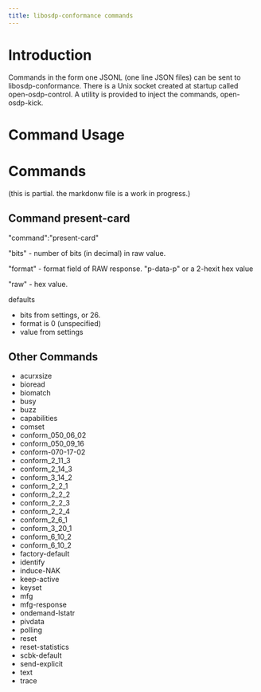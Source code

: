 ```yaml
---
title: libosdp-conformance commands
---
```


Introduction
============

Commands in the form one JSONL (one line JSON files) can
be sent to libosdp-conformance.  There is a Unix socket created
at startup called open-osdp-control.  A utility is provided
to inject the commands, open-osdp-kick.

Command Usage
=============

Commands
========

(this is partial.  the markdonw file
is a work in progress.)

Command present-card
--------------------

"command":"present-card"

"bits" - number of bits (in decimal)  in raw value.

"format" - format field of RAW response.  "p-data-p" or a 2-hexit hex value

"raw" - hex value.

defaults

- bits from settings, or 26.
- format is 0 (unspecified)
- value from settings

Other Commands
--------------

- acurxsize
- bioread
- biomatch
- busy
- buzz
- capabilities
- comset
- conform_050_06_02
- conform_050_09_16
- conform-070-17-02
- conform_2_11_3
- conform_2_14_3
- conform_3_14_2
- conform_2_2_1
- conform_2_2_2
- conform_2_2_3
- conform_2_2_4
- conform_2_6_1
- conform_3_20_1
- conform_6_10_2
- conform_6_10_2
- factory-default
- identify
- induce-NAK
- keep-active
- keyset
- mfg
- mfg-response
- ondemand-lstatr
- pivdata
- polling
- reset
- reset-statistics
- scbk-default
- send-explicit
- text
- trace

